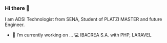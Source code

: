 ### Hi there 👋

I am ADSI Technologist from SENA, Student of PLATZI MASTER and future Engineer.



- 🔭 I’m currently working on ...
    💻 IBACREA S.A. with PHP, LARAVEL

